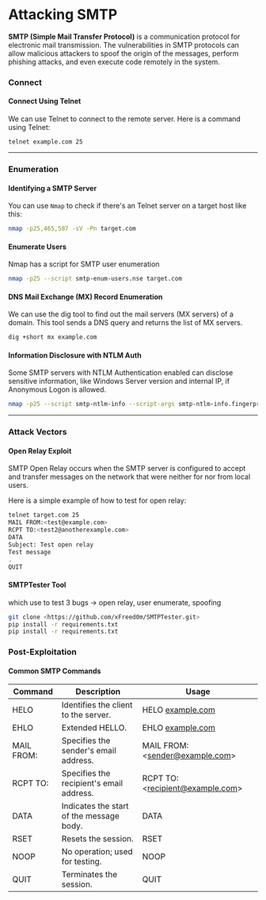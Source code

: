 # Attacking SMTP

**SMTP (Simple Mail Transfer Protocol)** is a communication protocol for electronic mail transmission. The vulnerabilities in SMTP protocols can allow malicious attackers to spoof the origin of the messages, perform phishing attacks, and even execute code remotely in the system.

### **Connect**

#### **Connect Using Telnet**

We can use Telnet to connect to the remote server. Here is a command using Telnet:

```
telnet example.com 25

```

***

### **Enumeration**

#### **Identifying a SMTP Server**

You can use `Nmap` to check if there's an Telnet server on a target host like this:

```bash
nmap -p25,465,587 -sV -Pn target.com
```

#### **Enumerate Users**

Nmap has a script for SMTP user enumeration

```bash
nmap -p25 --script smtp-enum-users.nse target.com
```

#### **DNS Mail Exchange (MX) Record Enumeration**

We can use the dig tool to find out the mail servers (MX servers) of a domain. This tool sends a DNS query and returns the list of MX servers.

```bash
dig +short mx example.com

```

#### **Information Disclosure with NTLM Auth**

Some SMTP servers with NTLM Authentication enabled can disclose sensitive information, like Windows Server version and internal IP, if Anonymous Logon is allowed.

```bash
nmap -p25 --script smtp-ntlm-info --script-args smtp-ntlm-info.fingerprint=on target.com
```

***

### **Attack Vectors**

#### **Open Relay Exploit**

SMTP Open Relay occurs when the SMTP server is configured to accept and transfer messages on the network that were neither for nor from local users.

Here is a simple example of how to test for open relay:

```bash
telnet target.com 25
MAIL FROM:<test@example.com>
RCPT TO:<test2@anotherexample.com>
DATA
Subject: Test open relay
Test message
.
QUIT

```

#### SMTPTester Tool

which use to test 3 bugs → open relay, user enumerate, spoofing

```bash
git clone <https://github.com/xFreed0m/SMTPTester.git>
pip install -r requirements.txt
pip install -r requirements.txt
```

### **Post-Exploitation**

#### **Common SMTP Commands**

| **Command** | **Description**                          | **Usage**                                                        |
| ----------- | ---------------------------------------- | ---------------------------------------------------------------- |
| HELO        | Identifies the client to the server.     | HELO [example.com](http://example.com)                           |
| EHLO        | Extended HELLO.                          | EHLO [example.com](http://example.com)                           |
| MAIL FROM:  | Specifies the sender's email address.    | MAIL FROM: <[sender@example.com](mailto:sender@example.com)>     |
| RCPT TO:    | Specifies the recipient's email address. | RCPT TO: <[recipient@example.com](mailto:recipient@example.com)> |
| DATA        | Indicates the start of the message body. | DATA                                                             |
| RSET        | Resets the session.                      | RSET                                                             |
| NOOP        | No operation; used for testing.          | NOOP                                                             |
| QUIT        | Terminates the session.                  | QUIT                                                             |
